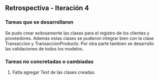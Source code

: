 ## Retrospectiva - Iteración 4

### Tareas que se desarrollaron

Se pudo crear exitosamente las clases para el registro de los clientes y proveedores. Además estas clases se pudieron integrar bien con la clase Transaccion y TransaccionProducto. Por otra parte tambien se desarrollo las validaciones de todos los modelos.

### Tareas no concretadas o cambiadas

1. Falta agregar Test de las clases creadas.